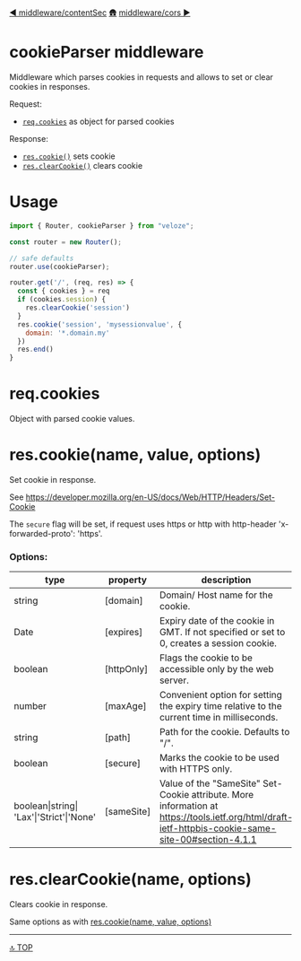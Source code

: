 [◀︎ middleware/contentSec](../middleware/contentSec.md)
[🛖](../index.md)
[middleware/cors ▶](../middleware/cors.md)

# cookieParser middleware

Middleware which parses cookies in requests and allows to set or clear cookies
in responses.

Request:

- [`req.cookies`](#req-cookies) as object for parsed cookies

Response:

- [`res.cookie()`](#res-cookie) sets cookie
- [`res.clearCookie()`](#res-clear-cookie) clears cookie

# Usage

```js
import { Router, cookieParser } from "veloze";

const router = new Router();

// safe defaults
router.use(cookieParser);

router.get('/', (req, res) => {
  const { cookies } = req
  if (cookies.session) {
    res.clearCookie('session')
  }
  res.cookie('session', 'mysessionvalue', {
    domain: '*.domain.my'
  })
  res.end()
}
```

<a id="req-cookies"></a>

# req.cookies

Object with parsed cookie values.

<a id="res-cookie"></a>

# res.cookie(name, value, options)

Set cookie in response.

See https://developer.mozilla.org/en-US/docs/Web/HTTP/Headers/Set-Cookie

The `secure` flag will be set, if request uses https or http with http-header
'x-forwarded-proto': 'https'.

### Options:

| type                                     | property    | description                                                                                                                                        |
| ---------------------------------------- | ----------- | -------------------------------------------------------------------------------------------------------------------------------------------------- |
| string                                   | \[domain]   | Domain/ Host name for the cookie.                                                                                                                  |
| Date                                     | \[expires]  | Expiry date of the cookie in GMT. If not specified or set to 0, creates a session cookie.                                                          |
| boolean                                  | \[httpOnly] | Flags the cookie to be accessible only by the web server.                                                                                          |
| number                                   | \[maxAge]   | Convenient option for setting the expiry time relative to the current time in milliseconds.                                                        |
| string                                   | \[path]     | Path for the cookie. Defaults to "/".                                                                                                              |
| boolean                                  | \[secure]   | Marks the cookie to be used with HTTPS only.                                                                                                       |
| boolean\|string\|<br>'Lax'\|'Strict'\|'None' | \[sameSite] | Value of the "SameSite" Set-Cookie attribute. More information at https://tools.ietf.org/html/draft-ietf-httpbis-cookie-same-site-00#section-4.1.1 |

<a id="res-clear-cookie"></a>

# res.clearCookie(name, options)

Clears cookie in response.

Same options as with [res.cookie(name, value, options)](#res-cookie)

---

[🔝 TOP](#top)
